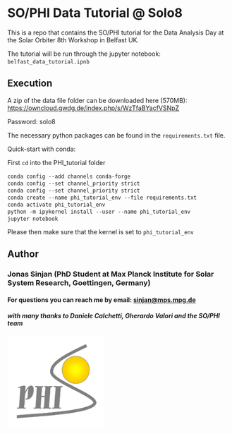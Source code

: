 # SO/PHI Data Tutorial @ Solo8

This is a repo that contains the SO/PHI tutorial for the Data Analysis Day at the Solar Orbiter 8th Workshop in Belfast UK.

The tutorial will be run through the jupyter notebook: `belfast_data_tutorial.ipnb`

## Execution

A zip of the data file folder can be downloaded here (570MB): https://owncloud.gwdg.de/index.php/s/WzTfaBYacfVSNpZ

Password: solo8

The necessary python packages can be found in the `requirements.txt` file.

Quick-start with conda:

First `cd` into the PHI_tutorial folder
```bash=
conda config --add channels conda-forge
conda config --set channel_priority strict
conda config --set channel_priority strict
conda create --name phi_tutorial_env --file requirements.txt
conda activate phi_tutorial_env
python -m ipykernel install --user --name phi_tutorial_env
jupyter notebook
```
Please then make sure that the kernel is set to `phi_tutorial_env`

## Author

### Jonas Sinjan (PhD Student at Max Planck Institute for Solar System Research, Goettingen, Germany)

#### For questions you can reach me by email: sinjan@mps.mpg.de

#### *with many thanks to Daniele Calchetti, Gherardo Valori and the SO/PHI team*

<img src="./philogo-1.png" width="220" align="left"/>


